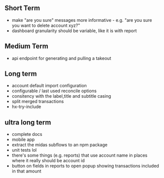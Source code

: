 ## Short Term
- make "are you sure" messages more informative - e.g. "are you sure you want to delete account xyz?"
- dashboard granularity should be variable, like it is with report

## Medium Term
- api endpoint for generating and pulling a takeout

## Long term
- account default import configuration
- configurable / last used reconcile options
- consitency with the label,title and subtitle casing
- split merged transactions
- hx-try-include

## ultra long term
- complete docs
- mobile app
- extract the midas subflows to an npm package
- unit tests lol
- there's some things (e.g. reports) that use account name in places where it really should be account id
- button on fields in reports to open popup showing transactions included in that amount
